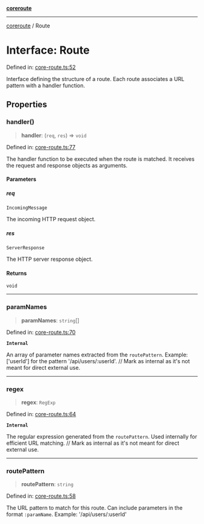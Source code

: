[**coreroute**](../README.md)

***

[coreroute](../globals.md) / Route

# Interface: Route

Defined in: [core-route.ts:52](https://github.com/cmames/CoreRoute/blob/7e1ba2efbbe94c2f401879bf68e94c69b2412748/src/core-route.ts#L52)

Interface defining the structure of a route.
Each route associates a URL pattern with a handler function.

## Properties

### handler()

> **handler**: (`req`, `res`) => `void`

Defined in: [core-route.ts:77](https://github.com/cmames/CoreRoute/blob/7e1ba2efbbe94c2f401879bf68e94c69b2412748/src/core-route.ts#L77)

The handler function to be executed when the route is matched.
It receives the request and response objects as arguments.

#### Parameters

##### req

`IncomingMessage`

The incoming HTTP request object.

##### res

`ServerResponse`

The HTTP server response object.

#### Returns

`void`

***

### paramNames

> **paramNames**: `string`[]

Defined in: [core-route.ts:70](https://github.com/cmames/CoreRoute/blob/7e1ba2efbbe94c2f401879bf68e94c69b2412748/src/core-route.ts#L70)

**`Internal`**

An array of parameter names extracted from the `routePattern`.
Example: ['userId'] for the pattern '/api/users/:userId'.
 // Mark as internal as it's not meant for direct external use.

***

### regex

> **regex**: `RegExp`

Defined in: [core-route.ts:64](https://github.com/cmames/CoreRoute/blob/7e1ba2efbbe94c2f401879bf68e94c69b2412748/src/core-route.ts#L64)

**`Internal`**

The regular expression generated from the `routePattern`.
Used internally for efficient URL matching.
 // Mark as internal as it's not meant for direct external use.

***

### routePattern

> **routePattern**: `string`

Defined in: [core-route.ts:58](https://github.com/cmames/CoreRoute/blob/7e1ba2efbbe94c2f401879bf68e94c69b2412748/src/core-route.ts#L58)

The URL pattern to match for this route.
Can include parameters in the format `:paramName`.
Example: '/api/users/:userId'
